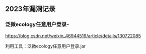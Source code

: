 ## 2023年漏洞记录
### 泛微ecology任意用户登录-
https://blog.csdn.net/weixin_46944519/article/details/130722085

利用工具：泛微ecology任意用户登录.jar

